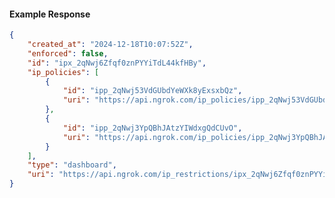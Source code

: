 <!-- Code generated for API Clients. DO NOT EDIT. -->

#### Example Response

```json
{
	"created_at": "2024-12-18T10:07:52Z",
	"enforced": false,
	"id": "ipx_2qNwj6Zfqf0znPYYiTdL44kfHBy",
	"ip_policies": [
		{
			"id": "ipp_2qNwj53VdGUbdYeWXk8yExsxbQz",
			"uri": "https://api.ngrok.com/ip_policies/ipp_2qNwj53VdGUbdYeWXk8yExsxbQz"
		},
		{
			"id": "ipp_2qNwj3YpQBhJAtzYIWdxgQdCUvO",
			"uri": "https://api.ngrok.com/ip_policies/ipp_2qNwj3YpQBhJAtzYIWdxgQdCUvO"
		}
	],
	"type": "dashboard",
	"uri": "https://api.ngrok.com/ip_restrictions/ipx_2qNwj6Zfqf0znPYYiTdL44kfHBy"
}
```
